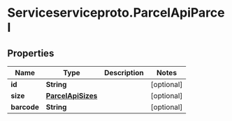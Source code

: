 # Serviceserviceproto.ParcelApiParcel

## Properties
Name | Type | Description | Notes
------------ | ------------- | ------------- | -------------
**id** | **String** |  | [optional] 
**size** | [**ParcelApiSizes**](ParcelApiSizes.md) |  | [optional] 
**barcode** | **String** |  | [optional] 


